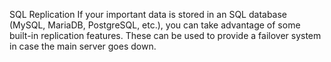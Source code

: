 SQL Replication
If your important data is stored in an SQL database (MySQL, MariaDB, PostgreSQL, etc.), you can take advantage of some built-in replication features. These can be used to provide a failover system in case the main server goes down.
